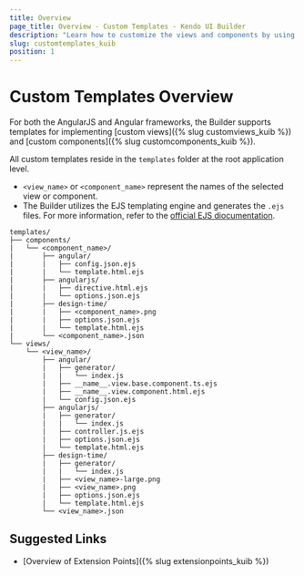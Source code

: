 ```yaml
---
title: Overview
page_title: Overview - Custom Templates - Kendo UI Builder
description: "Learn how to customize the views and components by using the custom templates that are supported by the Kendo UI Builder."
slug: customtemplates_kuib
position: 1
---
```


# Custom Templates Overview

For both the AngularJS and Angular frameworks, the Builder supports templates for implementing [custom views]({% slug customviews_kuib %}) and [custom components]({% slug customcomponents_kuib %}).

All custom templates reside in the `templates` folder at the root application level.

* `<view_name>` or `<component_name>` represent the names of the selected view or component.
* The Builder utilizes the EJS templating engine and generates the `.ejs` files. For more information, refer to the [official EJS diocumentation](http://ejs.co/).

```
templates/
├── components/
|   └── <component_name>/
|       ├── angular/
|       |   ├── config.json.ejs
|       |   └── template.html.ejs
|       ├── angularjs/
|       |   ├── directive.html.ejs
|       |   └── options.json.ejs
|       ├── design-time/
|       |   ├── <component_name>.png
|       |   ├── options.json.ejs
|       |   └── template.html.ejs
|       └── <component_name>.json
└── views/
    └── <view_name>/
        ├── angular/
        |   ├── generator/
        |   |   └── index.js
        |   ├── __name__.view.base.component.ts.ejs
        |   ├── __name__.view.component.html.ejs
        |   └── config.json.ejs
        ├── angularjs/
        |   ├── generator/
        |   |   └── index.js
        |   ├── controller.js.ejs
        |   ├── options.json.ejs
        |   └── template.html.ejs
        ├── design-time/
        |   ├── generator/
        |   |   └── index.js
        |   ├── <view_name>-large.png
        |   ├── <view_name>.png
        |   ├── options.json.ejs
        |   └── template.html.ejs
        └── <view_name>.json
```

## Suggested Links

* [Overview of Extension Points]({% slug extensionpoints_kuib %})
